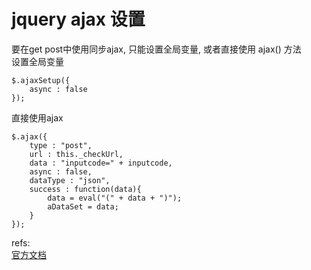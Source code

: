# jquery ajax 设置 
要在get post中使用同步ajax, 只能设置全局变量, 或者直接使用 ajax() 方法   
设置全局变量 

	$.ajaxSetup({  
	    async : false  
	});   
直接使用ajax


	$.ajax({ 
		type : "post", 
		url : this._checkUrl, 
		data : "inputcode=" + inputcode, 
		async : false, 
		dataType : "json",
		success : function(data){ 
			data = eval("(" + data + ")"); 
			aDataSet = data; 
		} 
	});  






refs:  
[官方文档](http://api.jquery.com/jQuery.ajax/)  


